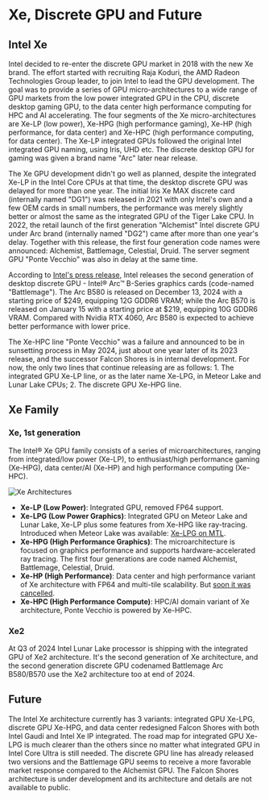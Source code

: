 # Xe, Discrete GPU and Future

## Intel Xe

Intel decided to re-enter the discrete GPU market in 2018 with the new Xe brand. The effort started with recruiting Raja Koduri, the AMD Radeon Technologies Group leader, to join Intel to lead the GPU development. The goal was to provide a series of GPU micro-architectures to a wide range of GPU markets from the low power integrated GPU in the CPU, discrete desktop gaming GPU, to the data center high performance computing for HPC and AI accelerating. The four segments of the Xe micro-architectures are Xe-LP (low power), Xe-HPG (high performance gaming), Xe-HP (high performance, for data center) and Xe-HPC (high performance computing, for data center). The Xe-LP integrated GPUs followed the original Intel integrated GPU naming, using Iris, UHD etc. The discrete desktop GPU for gaming was given a brand name "Arc" later near release.

The Xe GPU development didn't go well as planned, despite the integrated Xe-LP in the Intel Core CPUs at that time, the desktop discrete GPU was delayed for more than one year. The initial Iris Xe MAX discrete card (internally named "DG1") was released in 2021 with only Intel's own and a few OEM cards in small numbers, the performance was merely slightly better or almost the same as the integrated GPU of the Tiger Lake CPU. In 2022, the retail launch of the first generation "Alchemist" Intel discrete GPU under Arc brand (internally named "DG2") came after more than one year's delay. Together with this release, the first four generation code names were announced: Alchemist, Battlemage, Celestial, Druid. The server segment GPU "Ponte Vecchio" was also in delay at the same time.

According to [Intel's press release](https://www.intel.com/content/www/us/en/newsroom/news/intel-launches-arc-b-series-graphics-cards.html), Intel releases the second generation of desktop discrete GPU - Intel® Arc™ B-Series graphics cards (code-named "Battlemage"). The Arc B580 is released on December 13, 2024 with a starting price of $249, equipping 12G GDDR6 VRAM; while the Arc B570 is released on January 15 with a starting price at $219, equipping 10G GDDR6 VRAM. Compared with Nvidia RTX 4060, Arc B580 is expected to achieve better performance with lower price.

The Xe-HPC line "Ponte Vecchio" was a failure and announced to be in sunsetting process in May 2024, just about one year later of its 2023 release, and the successor Falcon Shores is in internal development. For now, the only two lines that continue releasing are as follows: 1. The integrated GPU Xe-LP line, or as the later name Xe-LPG, in Meteor Lake and Lunar Lake CPUs; 2. The discrete GPU Xe-HPG line.

## Xe Family

### Xe, 1st generation

The Intel® Xe GPU family consists of a series of microarchitectures, ranging from integrated/low power (Xe-LP), to enthusiast/high performance gaming (Xe-HPG), data center/AI (Xe-HP) and high performance computing (Xe-HPC).

![Xe Architectures](../pics/xe-arch.png)

- **Xe-LP (Low Power)**: Integrated GPU, removed FP64 support.
- **Xe-LPG (Low Power Graphics)**: Integrated GPU on Meteor Lake and Lunar Lake, Xe-LP plus some features from Xe-HPG like ray-tracing. Introduced when Meteor Lake was available: [Xe-LPG on MTL](https://www.anandtech.com/show/20046/intel-unveils-meteor-lake-architecture-intel-4-heralds-the-disaggregated-future-of-mobile-cpus/7).
- **Xe-HPG (High Performance Graphics)**: The microarchitecture is focused on graphics performance and supports hardware-accelerated ray tracing. The first four generations are code named Alchemist, Battlemage, Celestial, Druid.
- **Xe-HP (High Performance)**: Data center and high performance variant of Xe architecture with FP64 and multi-tile scalability. But [soon it was cancelled](https://www.tomshardware.com/news/intel-axes-xe-hp-gpus-for-datacenters).
- **Xe-HPC (High Performance Compute)**: HPC/AI domain variant of Xe architecture, Ponte Vecchio is powered by Xe-HPC.

### Xe2

At Q3 of 2024 Intel Lunar Lake processor is shipping with the integrated GPU of Xe2 architecture. It's the second generation of Xe architecture, and the second generation discrete GPU codenamed Battlemage Arc B580/B570 use the Xe2 architecture too at end of 2024.

## Future

The Intel Xe architecture currently has 3 variants: integrated GPU Xe-LPG, discrete GPU Xe-HPG, and data center redesigned Falcon Shores with both Intel Gaudi and Intel Xe IP integrated. The road map for integrated GPU Xe-LPG is much clearer than the others since no matter what integrated GPU in Intel Core Ultra is still needed. The discrete GPU line has already released two versions and the Battlemage GPU seems to receive a more favorable market response compared to the Alchemist GPU. The Falcon Shores architecture is under development and its architecture and details are not available to public.
